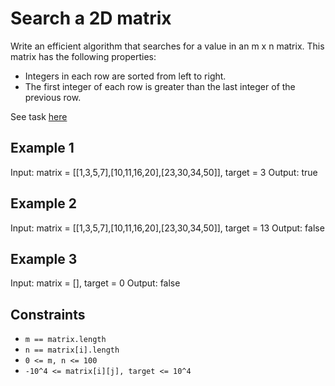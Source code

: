 # Search a 2D matrix

Write an efficient algorithm that searches for a value in an m x n matrix.
This matrix has the following properties:

* Integers in each row are sorted from left to right.
* The first integer of each row is greater than the last integer of the previous
row.

See task [here](https://leetcode.com/explore/challenge/card/october-leetcoding-challenge/561/week-3-october-15th-october-21st/3497/)

## Example 1

Input: matrix = [[1,3,5,7],[10,11,16,20],[23,30,34,50]], target = 3
Output: true

## Example 2

Input: matrix = [[1,3,5,7],[10,11,16,20],[23,30,34,50]], target = 13
Output: false

## Example 3

Input: matrix = [], target = 0
Output: false

## Constraints

* `m == matrix.length`
* `n == matrix[i].length`
* `0 <= m, n <= 100`
* `-10^4 <= matrix[i][j], target <= 10^4`

